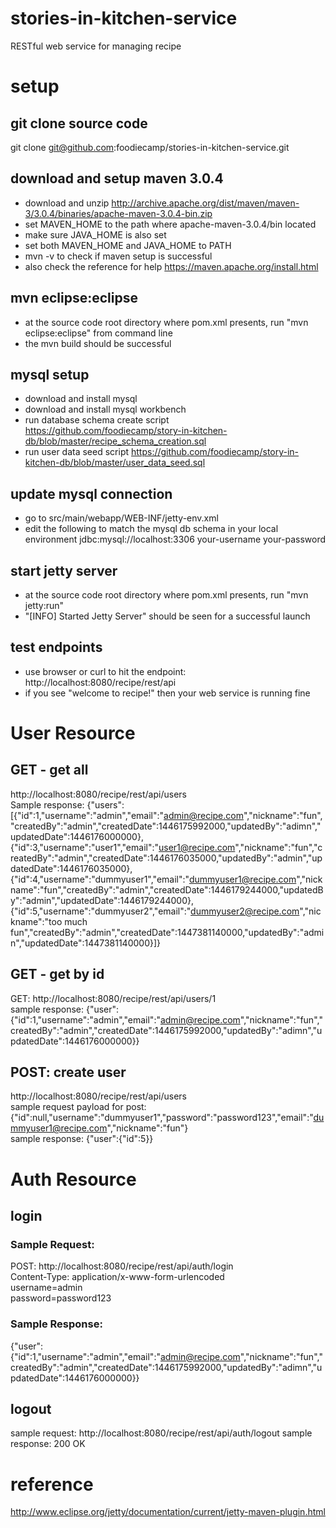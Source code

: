 # stories-in-kitchen-service
RESTful web service for managing recipe

# setup
## git clone source code
git clone git@github.com:foodiecamp/stories-in-kitchen-service.git

## download and setup maven 3.0.4
- download and unzip http://archive.apache.org/dist/maven/maven-3/3.0.4/binaries/apache-maven-3.0.4-bin.zip
- set MAVEN_HOME to the path where apache-maven-3.0.4/bin located
- make sure JAVA_HOME is also set
- set both MAVEN_HOME and JAVA_HOME to PATH
- mvn -v to check if maven setup is successful
- also check the reference for help https://maven.apache.org/install.html

## mvn eclipse:eclipse
- at the source code root directory where pom.xml presents, run "mvn eclipse:eclipse" from command line
- the mvn build should be successful

## mysql setup
- download and install mysql
- download and install mysql workbench
- run database schema create script https://github.com/foodiecamp/story-in-kitchen-db/blob/master/recipe_schema_creation.sql
- run user data seed script https://github.com/foodiecamp/story-in-kitchen-db/blob/master/user_data_seed.sql

## update mysql connection
- go to src/main/webapp/WEB-INF/jetty-env.xml
- edit the following to match the mysql db schema in your local environment
<Set name="Url">jdbc:mysql://localhost:3306</Set>
<Set name="User">your-username</Set>
<Set name="Password">your-password</Set>

## start jetty server
- at the source code root directory where pom.xml presents, run "mvn jetty:run"
- "[INFO] Started Jetty Server" should be seen for a successful launch

## test endpoints
- use browser or curl to hit the endpoint: http://localhost:8080/recipe/rest/api
- if you see "welcome to recipe!" then your web service is running fine

# User Resource
## GET - get all
http://localhost:8080/recipe/rest/api/users
<br>Sample response:
{"users":[{"id":1,"username":"admin","email":"admin@recipe.com","nickname":"fun","createdBy":"admin","createdDate":1446175992000,"updatedBy":"adimn","updatedDate":1446176000000},{"id":3,"username":"user1","email":"user1@recipe.com","nickname":"fun","createdBy":"admin","createdDate":1446176035000,"updatedBy":"admin","updatedDate":1446176035000},{"id":4,"username":"dummyuser1","email":"dummyuser1@recipe.com","nickname":"fun","createdBy":"admin","createdDate":1446179244000,"updatedBy":"admin","updatedDate":1446179244000},{"id":5,"username":"dummyuser2","email":"dummyuser2@recipe.com","nickname":"too much fun","createdBy":"admin","createdDate":1447381140000,"updatedBy":"admin","updatedDate":1447381140000}]}

## GET - get by id
GET: http://localhost:8080/recipe/rest/api/users/1
<br>sample response: {"user":{"id":1,"username":"admin","email":"admin@recipe.com","nickname":"fun","createdBy":"admin","createdDate":1446175992000,"updatedBy":"adimn","updatedDate":1446176000000}}

## POST: create user
http://localhost:8080/recipe/rest/api/users
<br>sample request payload for post: {"id":null,"username":"dummyuser1","password":"password123","email":"dummyuser1@recipe.com","nickname":"fun"}
<br>sample response: {"user":{"id":5}}

# Auth Resource
## login
### Sample Request:
POST: http://localhost:8080/recipe/rest/api/auth/login
<br>Content-Type: application/x-www-form-urlencoded
<br>username=admin
<br>password=password123
### Sample Response:
{"user":{"id":1,"username":"admin","email":"admin@recipe.com","nickname":"fun","createdBy":"admin","createdDate":1446175992000,"updatedBy":"adimn","updatedDate":1446176000000}}

## logout
sample request: http://localhost:8080/recipe/rest/api/auth/logout
sample response: 200 OK

# reference
http://www.eclipse.org/jetty/documentation/current/jetty-maven-plugin.html